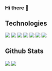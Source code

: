 ### Hi there 👋

## Technologies
![](https://img.shields.io/badge/Editor-IntelliJ_IDEA-blue?style=flat&logo=intellij-idea&logoColor=white)
![](https://img.shields.io/badge/Code-Android-blue?style=flat&logo=android&logoColor=white)
![](https://img.shields.io/badge/Code-Java-blue?style=flat&logo=java&logoColor=white)
![](https://img.shields.io/badge/Code-Kotlin-blue?style=flat&logo=kotlin&logoColor=white)
![](https://img.shields.io/badge/Library-Jetpack-blue?style=flat&logo=android&logoColor=white)
![](https://img.shields.io/badge/Library-RxJava-blue?style=flat&logo=android&logoColor=white)
![](https://img.shields.io/badge/Code-Python-blue?style=flat&logo=python&logoColor=white)

## Github Stats
<a href="https://github.com/MartinHeinz/MartinHeinz">
  <img align="center" src="https://github-readme-stats.vercel.app/api/top-langs/?username=bwnuk" />
</a>
<a href="https://github.com/MartinHeinz/MartinHeinz">
  <img align="center" src="https://github-readme-stats.vercel.app/api?username=bwnuk&"/>
</a>
<!--
**bwnuk/bwnuk** is a ✨ _special_ ✨ repository because its `README.md` (this file) appears on your GitHub profile.

Here are some ideas to get you started:

- 🔭 I’m currently working on ...
- 🌱 I’m currently learning ...
- 👯 I’m looking to collaborate on ...
- 🤔 I’m looking for help with ...
- 💬 Ask me about ...
- 📫 How to reach me: ...
- 😄 Pronouns: ...
- ⚡ Fun fact: ...
-->

